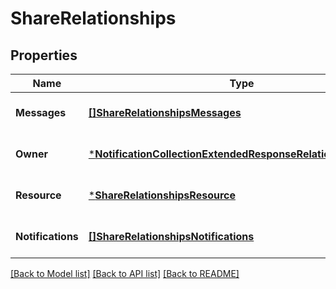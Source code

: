 # ShareRelationships

## Properties
Name | Type | Description | Notes
------------ | ------------- | ------------- | -------------
**Messages** | [**[]ShareRelationshipsMessages**](Share_relationships_messages.md) | PLACEHOLDER | [optional] [default to null]
**Owner** | [***NotificationCollectionExtendedResponseRelationshipsOwner**](NotificationCollectionExtendedResponse_relationships_owner.md) |  | [optional] [default to null]
**Resource** | [***ShareRelationshipsResource**](Share_relationships_resource.md) |  | [optional] [default to null]
**Notifications** | [**[]ShareRelationshipsNotifications**](Share_relationships_notifications.md) | PLACEHOLDER | [optional] [default to null]

[[Back to Model list]](../README.md#documentation-for-models) [[Back to API list]](../README.md#documentation-for-api-endpoints) [[Back to README]](../README.md)


